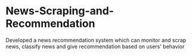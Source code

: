 # News-Scraping-and-Recommendation
Developed a news recommendation system which can monitor and scrap news, classify news and give recommendation based on users' behavior
